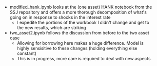 * modified_hank.ipynb looks at the (one asset) HANK notebook from the SSJ repository and offers a more thorough decomposition of what's going on in response to shocks in the interest rate
    * I expedite the portions of the workbook I didn't change and get to the new results, which are striking
* two_asset2.ipynb follows the discussion from before to the two asset case
    * Allowing for borrowing here makes a huge difference. Model is highly sensisitive to these changes (holding everything else constant)   
    * This is in progress, more care is required to deal with new aspects
